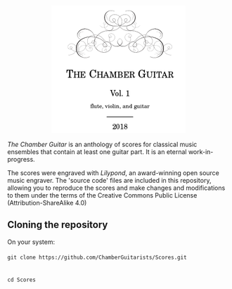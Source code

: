 <p align="center">
  <img alt="Chamber Guitarists Logo" src="common/chamberguitar.png">
</p>
<p>
<i>The Chamber Guitar</i> is an anthology of scores for classical music ensembles
that contain at least one guitar part. It is an eternal work-in-progress.  
</p>
<p>
The scores were engraved  with <i>Lilypond</i>, an award-winning open source music engraver.
The 'source code' files are included  in this repository, allowing
you to reproduce the scores and make changes and modifications to them under the terms of the Creative
Commons Public License (Attribution-ShareAlike 4.0)
</p>

<h2>Cloning the repository</h2>
On your system:</br>
<code>
git clone https://github.com/ChamberGuitarists/Scores.git
</code>
</br>
<code>
cd Scores
</code>

</br>




























